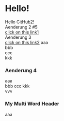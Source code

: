 # Hello!<br>
Hello GitHub2!<br>
Aenderung 2 #5  
[click on this link1](#Aenderung-4)  
Aenderung 3  
[click on this link2](#my-multi-word-header)
aaa  
bbb  
ccc  
kkk  
### Aenderung 4  
aaa  
bbb 
ccc 
kkk  
vvv  
### My Multi Word Header  
aaa
